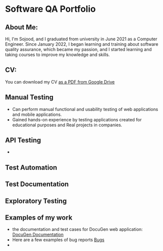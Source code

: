 # Software QA Portfolio 
## About Me:
Hi, I'm Sojood, and I graduated from university in June 2021 as a Computer Engineer.
Since January 2022, I began learning and training about software quality assurance, which became my passion, and I started learning and taking courses to improve my knowledge and skills.
## CV:
You can download my CV [as a PDF from Google Drive]( https://drive.google.com/file/d/1cZQ6c1qwWbyRhoaT3naLzI_fSID1GA-U/view?usp=share_link)
## Manual Testing 
  * Can perform manual functional and usability testing of web applications and mobile applications.
  * Gained hands-on experience by testing applications created for educational purposes and Real projects in companies.

## API Testing 
   * 
## Test Automation 
## Test Documentation 
## Exploratory Testing 

## Examples of my work 
* the documentation and test cases for DocuGen web application: [DocuGen Documentation ](https://docs.google.com/spreadsheets/d/1SDb2gBIfMpKjuarUiWaCZNa3mOe5iuofz1U1WybZMUw/edit?usp=sharing)
* Here are a few examples of bug reports [Bugs](https://github.com/mohammed-ibenayad/docugen_testing_proj/issues?q=is%3Aopen+is%3Aissue)
* 
